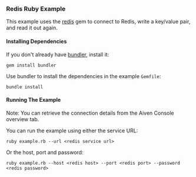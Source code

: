 ### Redis Ruby Example

This example uses the [redis](https://rubygems.org/gems/redis) gem to connect to Redis, write a key/value pair, and read it out again.

#### Installing Dependencies  
If you don't already have [bundler](https://bundler.io/), install it:
```
gem install bundler
```

Use bundler to install the dependencies in the example `Gemfile`:
```
bundle install
```

#### Running The Example
Note: You can retrieve the connection details from the Aiven Console overview tab.

You can run the example using either the service URL:
```
ruby example.rb --url <redis service url>
```

Or the host, port and password:
```
ruby example.rb --host <redis host> --port <redis port> --password <redis password>
```
